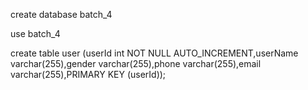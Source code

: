 create database batch_4

use batch_4

create table user (userId int NOT NULL AUTO_INCREMENT,userName varchar(255),gender varchar(255),phone varchar(255),email varchar(255),PRIMARY KEY (userId));